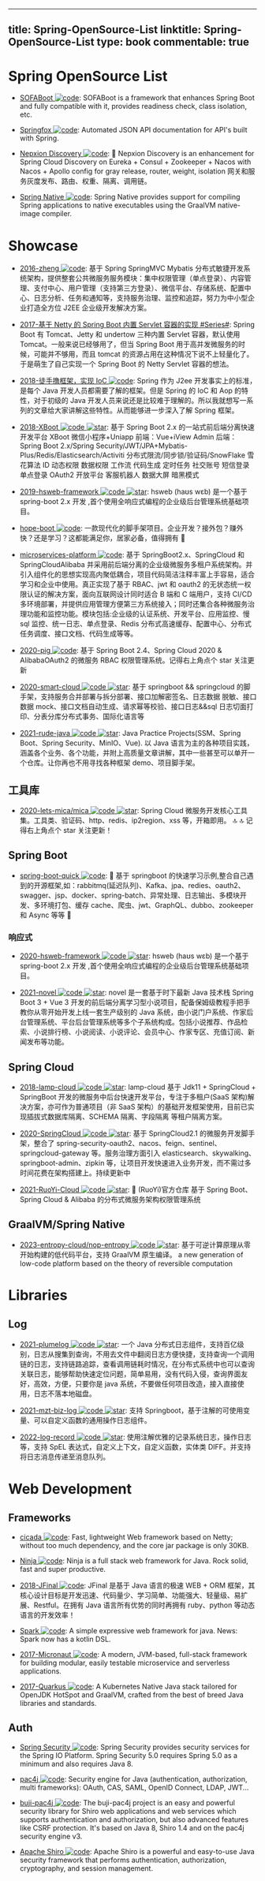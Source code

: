 
---
title: Spring-OpenSource-List
linktitle: Spring-OpenSource-List
type: book
commentable: true
---

# Spring OpenSource List

- [SOFABoot ![code](https://ng-tech.icu/assets/code.svg)](https://github.com/alipay/sofa-boot): SOFABoot is a framework that enhances Spring Boot and fully compatible with it, provides readiness check, class isolation, etc.

- [Springfox ![code](https://ng-tech.icu/assets/code.svg)](https://github.com/springfox/springfox): Automated JSON API documentation for API's built with Spring.

- [Nepxion Discovery ![code](https://ng-tech.icu/assets/code.svg)](https://github.com/Nepxion/Discovery): 🐳 Nepxion Discovery is an enhancement for Spring Cloud Discovery on Eureka + Consul + Zookeeper + Nacos with Nacos + Apollo config for gray release, router, weight, isolation 网关和服务灰度发布、路由、权重、隔离、调用链。

- [Spring Native ![code](https://ng-tech.icu/assets/code.svg)](https://docs.spring.io/spring-native/docs/current/reference/htmlsingle/#overview): Spring Native provides support for compiling Spring applications to native executables using the GraalVM native-image compiler.

# Showcase

- [2016-zheng ![code](https://ng-tech.icu/assets/code.svg)](https://gitee.com/shuzheng/zheng): 基于 Spring SpringMVC Mybatis 分布式敏捷开发系统架构，提供整套公共微服务服务模块：集中权限管理（单点登录）、内容管理、支付中心、用户管理（支持第三方登录）、微信平台、存储系统、配置中心、日志分析、任务和通知等，支持服务治理、监控和追踪，努力为中小型企业打造全方位 J2EE 企业级开发解决方案。

- [2017-基于 Netty 的 Spring Boot 内置 Servlet 容器的实现 #Series#](https://parg.co/SCE): Spring Boot 有 Tomcat、Jetty 和 undertow 三种内置 Servlet 容器，默认使用 Tomcat。一般来说已经够用了，但当 Spring Boot 用于高并发微服务的时候，可能并不够用，而且 tomcat 的资源占用在这种情况下说不上轻量化了。于是萌生了自己实现一个 Spring Boot 的 Netty Servlet 容器的想法。

- [2018-徒手撸框架，实现 IoC ![code](https://ng-tech.icu/assets/code.svg)](https://github.com/diaozxin007/xilidou-framework): Spring 作为 J2ee 开发事实上的标准，是每个 Java 开发人员都需要了解的框架。但是 Spring 的 IoC 和 Aop 的特性，对于初级的 Java 开发人员来说还是比较难于理解的。所以我就想写一系列的文章给大家讲解这些特性。从而能够进一步深入了解 Spring 框架。

- [2018-XBoot ![code](https://ng-tech.icu/assets/code.svg) ![star](https://img.shields.io/github/stars/Exrick/xboot)](https://github.com/Exrick/xboot): 基于 Spring Boot 2.x 的一站式前后端分离快速开发平台 XBoot 微信小程序+Uniapp 前端：Vue+iView Admin 后端：Spring Boot 2.x/Spring Security/JWT/JPA+Mybatis-Plus/Redis/Elasticsearch/Activiti 分布式限流/同步锁/验证码/SnowFlake 雪花算法 ID 动态权限 数据权限 工作流 代码生成 定时任务 社交账号 短信登录 单点登录 OAuth2 开放平台 客服机器人 数据大屏 暗黑模式

- [2019-hsweb-framework ![code](https://ng-tech.icu/assets/code.svg) ![star](https://img.shields.io/github/stars/hs-web/hsweb-framework)](https://github.com/hs-web/hsweb-framework): hsweb (haʊs wɛb) 是一个基于 spring-boot 2.x 开发 ,首个使用全响应式编程的企业级后台管理系统基础项目。

- [hope-boot ![code](https://ng-tech.icu/assets/code.svg)](https://github.com/hope-for/hope-boot): 一款现代化的脚手架项目。企业开发？接外包？赚外快？还是学习？这都能满足你，居家必备，值得拥有 🍻

- [microservices-platform ![code](https://ng-tech.icu/assets/code.svg)](https://gitee.com/zlt2000/microservices-platform): 基于 SpringBoot2.x、SpringCloud 和 SpringCloudAlibaba 并采用前后端分离的企业级微服务多租户系统架构。并引入组件化的思想实现高内聚低耦合，项目代码简洁注释丰富上手容易，适合学习和企业中使用。真正实现了基于 RBAC、jwt 和 oauth2 的无状态统一权限认证的解决方案，面向互联网设计同时适合 B 端和 C 端用户，支持 CI/CD 多环境部署，并提供应用管理方便第三方系统接入；同时还集合各种微服务治理功能和监控功能。模块包括:企业级的认证系统、开发平台、应用监控、慢 sql 监控、统一日志、单点登录、Redis 分布式高速缓存、配置中心、分布式任务调度、接口文档、代码生成等等。

- [2020-pig ![code](https://ng-tech.icu/assets/code.svg)](https://gitee.com/log4j/pig): 基于 Spring Boot 2.4、Spring Cloud 2020 & AlibabaOAuth2 的微服务 RBAC 权限管理系统。记得右上角点个 star 关注更新

- [2020-smart-cloud ![code](https://ng-tech.icu/assets/code.svg) ![star](https://img.shields.io/github/stars/smart-cloud/smart-cloud)](https://github.com/smart-cloud/smart-cloud): 基于 springboot && springcloud 的脚手架，支持服务合并部署与拆分部署、接口加解密签名、日志数据 脱敏、接口数据 mock、接口文档自动生成、请求幂等校验、接口日志&&sql 日志切面打印、分表分库分布式事务、国际化语言等

- [2021-rude-java ![code](https://ng-tech.icu/assets/code.svg) ![star](https://img.shields.io/github/stars/RudeCrab/rude-java)](https://github.com/RudeCrab/rude-java): Java Practice Projects(SSM、Spring Boot、Spring Security、MinIO、Vue). 以 Java 语言为主的各种项目实践，涵盖各个业务、各个功能，并附上高质量文章讲解，其中一些甚至可以单开一个仓库。让你再也不用寻找各种框架 demo、项目脚手架。

## 工具库

- [2020-lets-mica/mica ![code](https://ng-tech.icu/assets/code.svg) ![star](https://img.shields.io/github/stars/lets-mica/mica)](https://github.com/lets-mica/mica): Spring Cloud 微服务开发核心工具集。工具类、验证码、http、redis、ip2region、xss 等，开箱即用。 🔝 🔝 记得右上角点个 star 关注更新！

## Spring Boot

- [spring-boot-quick ![code](https://ng-tech.icu/assets/code.svg)](https://github.com/vector4wang/spring-boot-quick): 🌿 基于 springboot 的快速学习示例,整合自己遇到的开源框架,如：rabbitmq(延迟队列)、Kafka、jpa、redies、oauth2、swagger、jsp、docker、spring-batch、异常处理、日志输出、多模块开发、多环境打包、缓存 cache、爬虫、jwt、GraphQL、dubbo、zookeeper 和 Async 等等 📌

### 响应式

- [2020-hsweb-framework ![code](https://ng-tech.icu/assets/code.svg) ![star](https://img.shields.io/github/stars/hs-web/hsweb-framework)](https://github.com/hs-web/hsweb-framework): hsweb (haʊs wɛb) 是一个基于 spring-boot 2.x 开发 ,首个使用全响应式编程的企业级后台管理系统基础项目。

- [2021-novel ![code](https://ng-tech.icu/assets/code.svg) ![star](https://img.shields.io/github/stars/201206030/novel)](https://github.com/201206030/novel): novel 是一套基于时下最新 Java 技术栈 Spring Boot 3 + Vue 3 开发的前后端分离学习型小说项目，配备保姆级教程手把手教你从零开始开发上线一套生产级别的 Java 系统，由小说门户系统、作家后台管理系统、平台后台管理系统等多个子系统构成。包括小说推荐、作品检索、小说排行榜、小说阅读、小说评论、会员中心、作家专区、充值订阅、新闻发布等功能。

## Spring Cloud

- [2018-lamp-cloud ![code](https://ng-tech.icu/assets/code.svg) ![star](https://img.shields.io/github/stars/dromara/lamp-cloud)](https://github.com/dromara/lamp-cloud): lamp-cloud 基于 Jdk11 + SpringCloud + SpringBoot 开发的微服务中后台快速开发平台，专注于多租户(SaaS 架构)解决方案，亦可作为普通项目（非 SaaS 架构）的基础开发框架使用，目前已实现插拔式数据库隔离、SCHEMA 隔离、字段隔离 等租户隔离方案。

- [2020-SpringCloud ![code](https://ng-tech.icu/assets/code.svg) ![star](https://img.shields.io/github/stars/zhoutaoo/SpringCloud)](https://github.com/zhoutaoo/SpringCloud): 基于 SpringCloud2.1 的微服务开发脚手架，整合了 spring-security-oauth2、nacos、feign、sentinel、springcloud-gateway 等。服务治理方面引入 elasticsearch、skywalking、springboot-admin、zipkin 等，让项目开发快速进入业务开发，而不需过多时间花费在架构搭建上。持续更新中

- [2021-RuoYi-Cloud ![code](https://ng-tech.icu/assets/code.svg) ![star](https://img.shields.io/github/stars/yangzongzhuan/RuoYi-Cloud)](https://github.com/yangzongzhuan/RuoYi-Cloud): 🎉 (RuoYi)官方仓库 基于 Spring Boot、Spring Cloud & Alibaba 的分布式微服务架构权限管理系统

## GraalVM/Spring Native

- [2023-entropy-cloud/nop-entropy ![code](https://ng-tech.icu/assets/code.svg) ![star](https://img.shields.io/github/stars/entropy-cloud/nop-entropy)](https://github.com/entropy-cloud/nop-entropy): 基于可逆计算原理从零开始构建的低代码平台，支持 GraalVM 原生编译。 a new generation of low-code platform based on the theory of reversible computation

# Libraries

## Log

- [2021-plumelog ![code](https://ng-tech.icu/assets/code.svg) ![star](https://img.shields.io/github/stars/fayechenlong/plumelog)](https://github.com/fayechenlong/plumelog): 一个 Java 分布式日志组件，支持百亿级别，日志从搜集到查询，不用去文件中翻阅日志方便快捷，支持查询一个调用链的日志，支持链路追踪，查看调用链耗时情况，在分布式系统中也可以查询关联日志，能够帮助快速定位问题，简单易用，没有代码入侵，查询界面友好，高效，方便，只要你是 java 系统，不要做任何项目改造，接入直接使用，日志不落本地磁盘。

- [2021-mzt-biz-log ![code](https://ng-tech.icu/assets/code.svg) ![star](https://img.shields.io/github/stars/mouzt/mzt-biz-log)](https://github.com/mouzt/mzt-biz-log): 支持 Springboot，基于注解的可使用变量、可以自定义函数的通用操作日志组件。

- [2022-log-record ![code](https://ng-tech.icu/assets/code.svg) ![star](https://img.shields.io/github/stars/qqxx6661/log-record)](https://github.com/qqxx6661/log-record): 使用注解优雅的记录系统日志，操作日志等，支持 SpEL 表达式，自定义上下文，自定义函数，实体类 DIFF。并支持将日志消息传递至消息队列。

# Web Development

## Frameworks

- [cicada ![code](https://ng-tech.icu/assets/code.svg)](https://github.com/TogetherOS/cicada): Fast, lightweight Web framework based on Netty; without too much dependency, and the core jar package is only 30KB.

- [Ninja ![code](https://ng-tech.icu/assets/code.svg)](https://github.com/ninjaframework/ninja): Ninja is a full stack web framework for Java. Rock solid, fast and super productive.

- [2018-JFinal ![code](https://ng-tech.icu/assets/code.svg)](https://github.com/jfinal/jfinal): JFinal 是基于 Java 语言的极速 WEB + ORM 框架，其核心设计目标是开发迅速、代码量少、学习简单、功能强大、轻量级、易扩展、Restful。在拥有 Java 语言所有优势的同时再拥有 ruby、python 等动态语言的开发效率！

- [Spark ![code](https://ng-tech.icu/assets/code.svg)](https://github.com/perwendel/spark): A simple expressive web framework for java. News: Spark now has a kotlin DSL.

- [2017-Micronaut ![code](https://ng-tech.icu/assets/code.svg)](https://micronaut.io): A modern, JVM-based, full-stack framework for building modular, easily testable microservice and serverless applications.

- [2017-Quarkus ![code](https://ng-tech.icu/assets/code.svg)](https://quarkus.io/#!): A Kubernetes Native Java stack tailored for OpenJDK HotSpot and GraalVM, crafted from the best of breed Java libraries and standards.

## Auth

- [Spring Security ![code](https://ng-tech.icu/assets/code.svg)](https://github.com/spring-projects/spring-security): Spring Security provides security services for the Spring IO Platform. Spring Security 5.0 requires Spring 5.0 as a minimum and also requires Java 8.

- [pac4j ![code](https://ng-tech.icu/assets/code.svg)](https://github.com/pac4j/pac4j): Security engine for Java (authentication, authorization, multi frameworks): OAuth, CAS, SAML, OpenID Connect, LDAP, JWT...

- [buji-pac4j ![code](https://ng-tech.icu/assets/code.svg)](https://github.com/bujiio/buji-pac4j): The buji-pac4j project is an easy and powerful security library for Shiro web applications and web services which supports authentication and authorization, but also advanced features like CSRF protection. It's based on Java 8, Shiro 1.4 and on the pac4j security engine v3.

- [Apache Shiro ![code](https://ng-tech.icu/assets/code.svg)](https://github.com/apache/shiro): Apache Shiro is a powerful and easy-to-use Java security framework that performs authentication, authorization, cryptography, and session management.

    